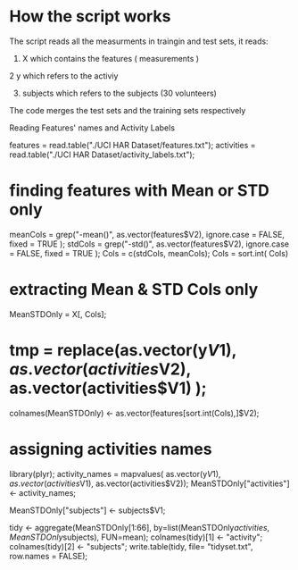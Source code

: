 # How the script works

The script reads all the measurments in traingin and test sets, it reads:
1. X which contains the features ( measurements )


2 y which refers to the activiy


3. subjects which refers to the subjects (30 volunteers)


The code merges the test sets and the training sets respectively

Reading Features' names and Activity Labels

features = read.table("./UCI HAR Dataset/features.txt");
activities = read.table("./UCI HAR Dataset/activity_labels.txt");

# finding features with Mean or STD only
meanCols = grep("-mean()", as.vector(features$V2), ignore.case = FALSE, fixed = TRUE );
stdCols = grep("-std()", as.vector(features$V2), ignore.case = FALSE, fixed = TRUE );
Cols = c(stdCols, meanCols);
Cols = sort.int( Cols)
# extracting Mean & STD Cols only
MeanSTDOnly = X[, Cols];

# tmp = replace(as.vector(y$V1), as.vector(activities$V2), as.vector(activities$V1) );
colnames(MeanSTDOnly) <- as.vector(features[sort.int(Cols),]$V2);

# assigning activities names
library(plyr);
activity_names = mapvalues( as.vector(y$V1), as.vector(activities$V1), as.vector(activities$V2));
MeanSTDOnly["activities"] <- activity_names;

MeanSTDOnly["subjects"] <- subjects$V1;

tidy <- aggregate(MeanSTDOnly[1:66], by=list(MeanSTDOnly$activities, MeanSTDOnly$subjects), FUN=mean);
colnames(tidy)[1] <- "activity";
colnames(tidy)[2] <- "subjects";
write.table(tidy, file= "tidyset.txt",  row.names = FALSE);

